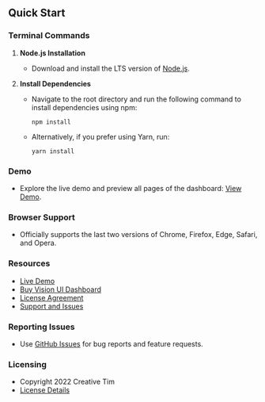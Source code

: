 ## Quick Start

### Terminal Commands

1. **Node.js Installation**

   - Download and install the LTS version of [Node.js](https://nodejs.org/en/download/).

2. **Install Dependencies**

   - Navigate to the root directory and run the following command to install dependencies using npm:

     ```
     npm install
     ```

   - Alternatively, if you prefer using Yarn, run:

     ```
     yarn install
     ```

### Demo

- Explore the live demo and preview all pages of the dashboard: [View Demo](https://demos.creative-tim.com/vision-ui-dashboard-chakra).

### Browser Support

- Officially supports the last two versions of Chrome, Firefox, Edge, Safari, and Opera.

### Resources

- [Live Demo](https://demos.creative-tim.com/vision-ui-dashboard-chakra)
- [Buy Vision UI Dashboard](https://www.creative-tim.com/product/vision-ui-dashboard-chakra)
- [License Agreement](https://www.creative-tim.com/license)
- [Support and Issues](https://github.com/creativetimofficial/vision-ui-dashboard-chakra/issues)

### Reporting Issues

- Use [GitHub Issues](https://github.com/creativetimofficial/vision-ui-dashboard-chakra/issues) for bug reports and feature requests.

### Licensing

- Copyright 2022 Creative Tim
- [License Details](https://www.creative-tim.com/license)
